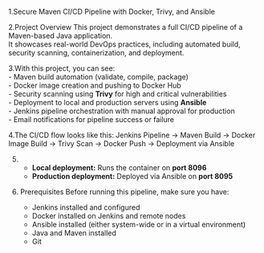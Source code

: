 1.Secure Maven CI/CD Pipeline with Docker, Trivy, and Ansible

2.Project Overview
    This project demonstrates a full CI/CD pipeline of a Maven-based Java application.  
    It showcases real-world DevOps practices, including automated build, security scanning, containerization, and deployment.

3.With this project, you can see:  
    - Maven build automation (validate, compile, package)  
    - Docker image creation and pushing to Docker Hub  
    - Security scanning using **Trivy** for high and critical vulnerabilities  
    - Deployment to local and production servers using **Ansible**  
    - Jenkins pipeline orchestration with manual approval for production  
    - Email notifications for pipeline success or failure
  

4.The CI/CD flow looks like this:
   Jenkins Pipeline → Maven Build → Docker Image Build → Trivy Scan → Docker Push → Deployment via Ansible

5.
    - **Local deployment:** Runs the container on **port 8096**  
    - **Production deployment:** Deployed via Ansible on **port 8095**

6. Prerequisites
    Before running this pipeline, make sure you have:  
    - Jenkins installed and configured  
    - Docker installed on Jenkins and remote nodes  
    - Ansible installed (either system-wide or in a virtual environment)  
    - Java and Maven installed  
    - Git
  


    

